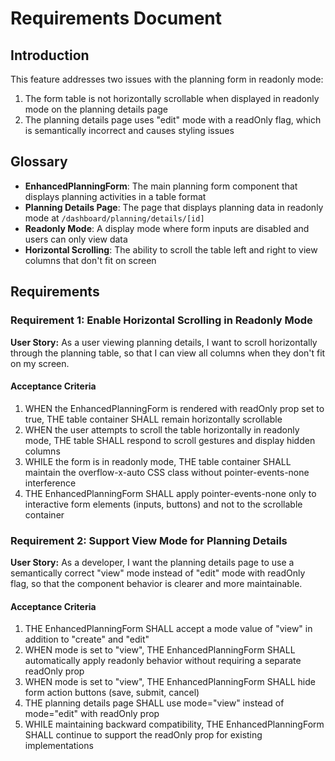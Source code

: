 # Requirements Document

## Introduction

This feature addresses two issues with the planning form in readonly mode:
1. The form table is not horizontally scrollable when displayed in readonly mode on the planning details page
2. The planning details page uses "edit" mode with a readOnly flag, which is semantically incorrect and causes styling issues

## Glossary

- **EnhancedPlanningForm**: The main planning form component that displays planning activities in a table format
- **Planning Details Page**: The page that displays planning data in readonly mode at `/dashboard/planning/details/[id]`
- **Readonly Mode**: A display mode where form inputs are disabled and users can only view data
- **Horizontal Scrolling**: The ability to scroll the table left and right to view columns that don't fit on screen

## Requirements

### Requirement 1: Enable Horizontal Scrolling in Readonly Mode

**User Story:** As a user viewing planning details, I want to scroll horizontally through the planning table, so that I can view all columns when they don't fit on my screen.

#### Acceptance Criteria

1. WHEN the EnhancedPlanningForm is rendered with readOnly prop set to true, THE table container SHALL remain horizontally scrollable
2. WHEN the user attempts to scroll the table horizontally in readonly mode, THE table SHALL respond to scroll gestures and display hidden columns
3. WHILE the form is in readonly mode, THE table container SHALL maintain the overflow-x-auto CSS class without pointer-events-none interference
4. THE EnhancedPlanningForm SHALL apply pointer-events-none only to interactive form elements (inputs, buttons) and not to the scrollable container

### Requirement 2: Support View Mode for Planning Details

**User Story:** As a developer, I want the planning details page to use a semantically correct "view" mode instead of "edit" mode with readOnly flag, so that the component behavior is clearer and more maintainable.

#### Acceptance Criteria

1. THE EnhancedPlanningForm SHALL accept a mode value of "view" in addition to "create" and "edit"
2. WHEN mode is set to "view", THE EnhancedPlanningForm SHALL automatically apply readonly behavior without requiring a separate readOnly prop
3. WHEN mode is set to "view", THE EnhancedPlanningForm SHALL hide form action buttons (save, submit, cancel)
4. THE planning details page SHALL use mode="view" instead of mode="edit" with readOnly prop
5. WHILE maintaining backward compatibility, THE EnhancedPlanningForm SHALL continue to support the readOnly prop for existing implementations
